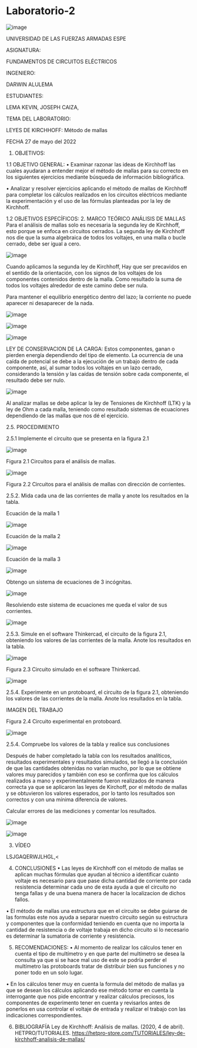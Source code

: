 # Laboratorio-2

![image](https://user-images.githubusercontent.com/116772752/202587949-cf9fe017-50e1-4521-b211-36991fa59ba4.png)

UNIVERSIDAD DE LAS FUERZAS ARMADAS ESPE

ASIGNATURA:

FUNDAMENTOS DE CIRCUITOS ELÉCTRICOS

INGENIERO:

DARWIN ALULEMA

ESTUDIANTES:

LEMA KEVIN, JOSEPH CAIZA,

TEMA DEL LABORATORIO:

LEYES DE KIRCHHOFF: Método de mallas

FECHA 27 de mayo del 2022

1. OBJETIVOS:

1.1 OBJETIVO GENERAL:
• Examinar razonar las ideas de Kirchhoff las cuales ayudaran a entender mejor el método de mallas para su correcto en los siguientes ejercicios mediante búsqueda de información bibliográfica.

• Analizar y resolver ejercicios aplicando el método de mallas de Kirchhoff para completar los cálculos realizados en los circuitos eléctricos mediante la experimentación y el uso de las fórmulas planteadas por la ley de Kirchhoff.

1.2 OBJETIVOS ESPECÍFICOS:
2. MARCO TEÓRICO
ANÁLISIS DE MALLAS
Para el análisis de mallas solo es necesaria la segunda ley de Kirchhoff, esto porque se enfoca en circuitos cerrados. La segunda ley de Kirchhoff nos die que la suma algebraica de todos los voltajes, en una malla o bucle cerrado, debe ser igual a cero.

![image](https://user-images.githubusercontent.com/116772752/202588465-42942a46-217e-4098-9b3e-e671465a00a1.png)

Cuando aplicamos la segunda ley de Kirchhoff, Hay que ser precavidos en el sentido de la orientación, con los signos de los voltajes de los componentes contenidos dentro de la malla. Como resultado la suma de todos los voltajes alrededor de este camino debe ser nula.

Para mantener el equilibrio energético dentro del lazo; la corriente no puede aparecer ni desaparecer de la nada.

![image](https://user-images.githubusercontent.com/116772752/202588493-6eb87329-f49b-4c09-91a8-1f60aca6d7ea.png)


![image](https://user-images.githubusercontent.com/116772752/202588525-6ef56ef4-e3af-4779-b2d2-26755d3e323f.png)

![image](https://user-images.githubusercontent.com/116772752/202588543-7ce3de47-c9cc-41c8-b5c5-f83033eeaab9.png)

LEY DE CONSERVACION DE LA CARGA:
Estos componentes, ganan o pierden energía dependiendo del tipo de elemento. La ocurrencia de una caída de potencial se debe a la ejecución de un trabajo dentro de cada componente, así, al sumar todos los voltajes en un lazo cerrado, considerando la tensión y las caídas de tensión sobre cada componente, el resultado debe ser nulo.

![image](https://user-images.githubusercontent.com/116772752/202588588-ebe91690-c793-4285-a2dd-2f7433455290.png)

Al analizar mallas se debe aplicar la ley de Tensiones de Kirchhoff (LTK) y la ley de Ohm a cada malla, teniendo como resultado sistemas de ecuaciones dependiendo de las mallas que nos dé el ejercicio.

2.5. PROCEDIMIENTO

2.5.1 Implemente el circuito que se presenta en la figura 2.1

![image](https://user-images.githubusercontent.com/116772752/202588635-ecb2562e-a548-42cd-bbe6-afc1760dee81.png)

Figura 2.1 Circuitos para el análisis de mallas.

![image](https://user-images.githubusercontent.com/116772752/202588654-0089f70c-df4b-40a1-866e-f8df604f09d6.png)

Figura 2.2 Circuitos para el análisis de mallas con dirección de corrientes.

2.5.2. Mida cada una de las corrientes de malla y anote los resultados en la tabla.

Ecuación de la malla 1

![image](https://user-images.githubusercontent.com/116772752/202588698-c56bdb44-9f25-463c-abfd-791cf368b62f.png)

Ecuación de la malla 2

![image](https://user-images.githubusercontent.com/116772752/202588728-ed8e04cb-c322-40ff-b428-186598c78318.png)

Ecuación de la malla 3

![image](https://user-images.githubusercontent.com/116772752/202588757-83eaa36c-ed75-4ca1-8f61-04861fa24350.png)

Obtengo un sistema de ecuaciones de 3 incógnitas.

![image](https://user-images.githubusercontent.com/116772752/202588808-c2b2df7b-cff6-41f0-9dee-14b847dcdf6c.png)

Resolviendo este sistema de ecuaciones me queda el valor de sus corrientes.

![image](https://user-images.githubusercontent.com/116772752/202588845-3c114818-e102-40fb-921c-6e39d93dda7e.png)

2.5.3. Simule en el software Thinkercad, el circuito de la figura 2.1, obteniendo los valores de las corrientes de la malla. Anote los resultados en la tabla.

![image](https://user-images.githubusercontent.com/116772752/202588871-62dd5432-8cb5-47d8-bc0e-251e444458c0.png)

Figura 2.3 Circuito simulado en el software Thinkercad.

![image](https://user-images.githubusercontent.com/116772752/202588896-0ed7deed-7bb0-46d4-bb7e-5e4bff7693d3.png)

2.5.4. Experimente en un protoboard, el circuito de la figura 2.1, obteniendo los valores de las corrientes de la malla. Anote los resultados en la tabla.

IMAGEN DEL TRABAJO

Figura 2.4 Circuito experimental en protoboard.

![image](https://user-images.githubusercontent.com/116772752/202588980-272140a2-7454-4b85-8923-16edbc68a8bd.png)

2.5.4. Compruebe los valores de la tabla y realice sus conclusiones

Después de haber completado la tabla con los resultados analíticos, resultados experimentales y resultados simulados, se llegó a la conclusión de que las cantidades obtenidas no varían mucho, por lo que se obtiene valores muy parecidos y también con eso se confirma que los cálculos realizados a mano y experimentalmente fueron realizados de manera correcta ya que se aplicaron las leyes de Kirchoff, por el método de mallas y se obtuvieron los valores esperados, por lo tanto los resultados son correctos y con una mínima diferencia de valores.

Calcular errores de las mediciones y comentar los resultados.

![image](https://user-images.githubusercontent.com/116772752/202589027-c423c036-bf0c-4863-9317-3eaeb31dca73.png)

![image](https://user-images.githubusercontent.com/116772752/202589041-cb8583a3-dce0-4351-b7d4-b594a20f4684.png)

3. VÍDEO

LSJGAQERWJLHGL,<

4. CONCLUSIONES
• Las leyes de Kirchhoff con el método de mallas se aplican muchas fórmulas que ayudan al técnico a identificar cuánto voltaje es necesario para que pase dicha cantidad de corriente por cada resistencia determinar cada uno de esta ayuda a que el circuito no tenga fallas y de una buena manera de hacer la localizacion de dichos fallos.

• El método de mallas una estructura que en el circuito se debe guiarse de las formulas este nos ayuda a separar nuestro circuito según su estructura y componentes que la conformidad teniendo en cuenta que no importa la cantidad de resistencia o de voltaje trabaja en dicho circuito si lo necesario es determinar la sumatoria de corriente y resistencia.

5. RECOMENDACIONES:
• Al momento de realizar los cálculos tener en cuenta el tipo de multímetro y en que parte del multímetro se desea la consulta ya que si se hace mal uso de este se podría perder el multímetro las protoboards tratar de distribuir bien sus funciones y no poner todo en un solo lugar.

• En los cálculos tener muy en cuenta la formula del método de mallas ya que se desean los cálculos aplicando ese método tomar en cuenta la interrogante que nos pide encontrar y realizar cálculos preciosos, los componentes de experimento tener en cuenta y revisarlos antes de ponerlos en usa controlar el voltaje de entrada y realizar el trabajo con las indicaciones correspondientes.

6. BIBLIOGRAFÍA
Ley de Kirchhoff: Análisis de mallas. (2020, 4 de abril). HETPRO/TUTORIALES. https://hetpro-store.com/TUTORIALES/ley-de-kirchhoff-analisis-de-mallas/
